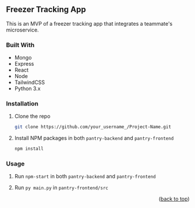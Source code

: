 <!-- ABOUT THE PROJECT -->
## Freezer Tracking App

This is an MVP of a freezer tracking app that integrates a teammate's microservice.


### Built With
* Mongo
* Express
* React
* Node
* TailwindCSS
* Python 3.x


### Installation

1. Clone the repo
   ```sh
   git clone https://github.com/your_username_/Project-Name.git
   ```
2. Install NPM packages in both `pantry-backend` and `pantry-frontend`
   ```sh
   npm install
   ```

### Usage
1. Run `npm-start` in both `pantry-backend` and `pantry-frontend`

2. Run `py main.py` in `pantry-frontend/src`

<p align="right">(<a href="#top">back to top</a>)</p>
